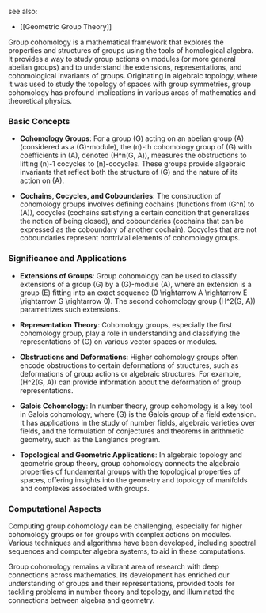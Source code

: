 see also:
- [[Geometric Group Theory]]

Group cohomology is a mathematical framework that explores the properties and structures of groups using the tools of homological algebra. It provides a way to study group actions on modules (or more general abelian groups) and to understand the extensions, representations, and cohomological invariants of groups. Originating in algebraic topology, where it was used to study the topology of spaces with group symmetries, group cohomology has profound implications in various areas of mathematics and theoretical physics.

### Basic Concepts

- **Cohomology Groups**: For a group \(G\) acting on an abelian group \(A\) (considered as a \(G\)-module), the \(n\)-th cohomology group of \(G\) with coefficients in \(A\), denoted \(H^n(G, A)\), measures the obstructions to lifting \(n\)-1 cocycles to \(n\)-cocycles. These groups provide algebraic invariants that reflect both the structure of \(G\) and the nature of its action on \(A\).

- **Cochains, Cocycles, and Coboundaries**: The construction of cohomology groups involves defining cochains (functions from \(G^n\) to \(A\)), cocycles (cochains satisfying a certain condition that generalizes the notion of being closed), and coboundaries (cochains that can be expressed as the coboundary of another cochain). Cocycles that are not coboundaries represent nontrivial elements of cohomology groups.

### Significance and Applications

- **Extensions of Groups**: Group cohomology can be used to classify extensions of a group \(G\) by a \(G\)-module \(A\), where an extension is a group \(E\) fitting into an exact sequence \(0 \rightarrow A \rightarrow E \rightarrow G \rightarrow 0\). The second cohomology group \(H^2(G, A)\) parametrizes such extensions.

- **Representation Theory**: Cohomology groups, especially the first cohomology group, play a role in understanding and classifying the representations of \(G\) on various vector spaces or modules.

- **Obstructions and Deformations**: Higher cohomology groups often encode obstructions to certain deformations of structures, such as deformations of group actions or algebraic structures. For example, \(H^2(G, A)\) can provide information about the deformation of group representations.

- **Galois Cohomology**: In number theory, group cohomology is a key tool in Galois cohomology, where \(G\) is the Galois group of a field extension. It has applications in the study of number fields, algebraic varieties over fields, and the formulation of conjectures and theorems in arithmetic geometry, such as the Langlands program.

- **Topological and Geometric Applications**: In algebraic topology and geometric group theory, group cohomology connects the algebraic properties of fundamental groups with the topological properties of spaces, offering insights into the geometry and topology of manifolds and complexes associated with groups.

### Computational Aspects

Computing group cohomology can be challenging, especially for higher cohomology groups or for groups with complex actions on modules. Various techniques and algorithms have been developed, including spectral sequences and computer algebra systems, to aid in these computations.

Group cohomology remains a vibrant area of research with deep connections across mathematics. Its development has enriched our understanding of groups and their representations, provided tools for tackling problems in number theory and topology, and illuminated the connections between algebra and geometry.